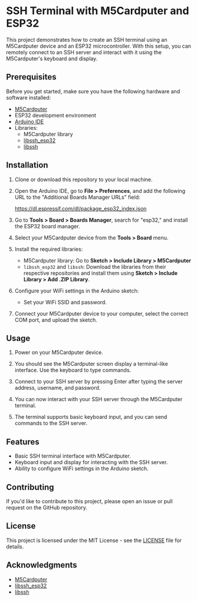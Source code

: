 # SSH Terminal with M5Cardputer and ESP32

This project demonstrates how to create an SSH terminal using an M5Cardputer device and an ESP32 microcontroller. With this setup, you can remotely connect to an SSH server and interact with it using the M5Cardputer's keyboard and display.

## Prerequisites

Before you get started, make sure you have the following hardware and software installed:

- [M5Cardputer](https://m5stack.com/)
- ESP32 development environment
- [Arduino IDE](https://www.arduino.cc/en/software)
- Libraries:
  - M5Cardputer library
  - [libssh_esp32](https://github.com/jonblack/libssh_esp32)
  - [libssh](https://www.libssh.org/)

## Installation

1. Clone or download this repository to your local machine.

2. Open the Arduino IDE, go to **File > Preferences**, and add the following URL to the "Additional Boards Manager URLs" field:

   https://dl.espressif.com/dl/package_esp32_index.json

3. Go to **Tools > Board > Boards Manager**, search for "esp32," and install the ESP32 board manager.

4. Select your M5Cardputer device from the **Tools > Board** menu.

5. Install the required libraries:
   - M5Cardputer library: Go to **Sketch > Include Library > M5Cardputer**
   - `libssh_esp32` and `libssh`: Download the libraries from their respective repositories and install them using **Sketch > Include Library > Add .ZIP Library**.

6. Configure your WiFi settings in the Arduino sketch:
   - Set your WiFi SSID and password.

7. Connect your M5Cardputer device to your computer, select the correct COM port, and upload the sketch.

## Usage

1. Power on your M5Cardputer device.

2. You should see the M5Cardputer screen display a terminal-like interface. Use the keyboard to type commands.

3. Connect to your SSH server by pressing Enter after typing the server address, username, and password.

4. You can now interact with your SSH server through the M5Cardputer terminal.

5. The terminal supports basic keyboard input, and you can send commands to the SSH server.

## Features

- Basic SSH terminal interface with M5Cardputer.
- Keyboard input and display for interacting with the SSH server.
- Ability to configure WiFi settings in the Arduino sketch.

## Contributing

If you'd like to contribute to this project, please open an issue or pull request on the GitHub repository.

## License

This project is licensed under the MIT License - see the [LICENSE](LICENSE) file for details.

## Acknowledgments

- [M5Cardputer](https://m5stack.com/)
- [libssh_esp32](https://github.com/jonblack/libssh_esp32)
- [libssh](https://www.libssh.org/)
